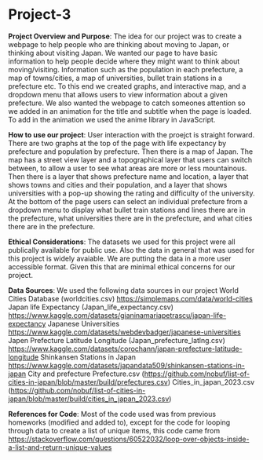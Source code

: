 # Project-3
**Project Overview and Purpose**:
  The idea for our project was to create a webpage to help people who are thinking about moving to Japan, or thinking about visiting Japan.
  We wanted our page to have basic information to help people decide where they might want to think about moving/visiting. Information such
  as the population in each prefecture, a map of towns/cities, a map of universities, bullet train stations in a prefecture etc. To this 
  end we created graphs, and interactive map, and a dropdown menu that allows users to view information about a given prefecture. We also
  wanted the webpage to catch someones attention so we added in an animation for the title and subtitle when the page is loaded. To add
  in the animation we used the anime library in JavaScript.

  
**How to use our project**:
  User interaction with the proejct is straight forward. There are two graphs at the top of the page with life expectancy by prefecture
  and population by prefecture. Then there is a map of Japan. The map has a street view layer and a topographical layer that users can
  switch between, to allow a user to see what areas are more or less mountainous. Then there is a layer that shows prefecture name and
  location, a layer that shows towns and cities and their population, and a layer that shows universities with a pop-up showing 
  the rating and difficulty of the university. At the bottom of the page users can select an individual prefecture from a dropdown menu
  to display what bullet train stations and lines there are in the prefecture, what universities there are in the prefecture, and what
  cities there are in the prefecture.


**Ethical Considerations**:
  The datasets we used for this project were all publically available for public use. Also the data in general that was used for this 
  project is widely avaiable. We are putting the data in a more user accessible format. Given this that are minimal ethical concerns
  for our project.

**Data Sources**: We used the following data sources in our project
  World Cities Database (worldcities.csv) https://simplemaps.com/data/world-cities
  Japan life Expectancy (Japan_life_expectancy.csv) https://www.kaggle.com/datasets/gianinamariapetrascu/japan-life-expectancy 
  Japanese Universities https://www.kaggle.com/datasets/webdevbadger/japanese-universities 
  Japen Prefecture Latitude Longitude (Japan_prefecture_latlng.csv) https://www.kaggle.com/datasets/corochann/japan-prefecture-latitude-longitude 
  Shinkansen Stations in Japan https://www.kaggle.com/datasets/japandata509/shinkansen-stations-in-japan 
  City and prefecture
  Prefecture.csv (https://github.com/nobuf/list-of-cities-in-japan/blob/master/build/prefectures.csv)
  Cities_in_japan_2023.csv (https://github.com/nobuf/list-of-cities-in-japan/blob/master/build/cities_in_japan_2023.csv) 

**References for Code**:
  Most of the code used was from previous homeworks (modified and added to), except for the code for looping through data to create a 
  list of unique items, this code came from https://stackoverflow.com/questions/60522032/loop-over-objects-inside-a-list-and-return-unique-values
